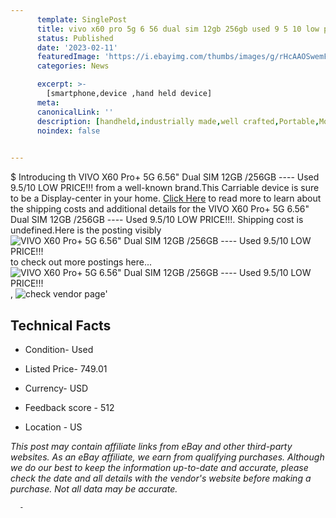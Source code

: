 ```yaml
---
      template: SinglePost
      title: vivo x60 pro 5g 6 56 dual sim 12gb 256gb used 9 5 10 low price 
      status: Published
      date: '2023-02-11'
      featuredImage: 'https://i.ebayimg.com/thumbs/images/g/rHcAAOSwemFjoMoE/s-l225.jpg'
      categories: News

      excerpt: >-
        [smartphone,device ,hand held device]
      meta:
      canonicalLink: ''
      description: [handheld,industrially made,well crafted,Portable,Mobile,Compact,Convenient,Lightweight,Maneuverable,Man-portable,Miniature,Carriable,Hand-held,Light,Holdable,Transportable,Mobile device,Pocket-sized,On-the-go,Wireless,Cordless,Compact size,Convenient size, smartphone,device ,hand held device]
      noindex: false
      

---
```

$
      Introducing th VIVO X60 Pro+ 5G 6.56" Dual SIM 12GB /256GB ---- Used 9.5/10 LOW PRICE!!! from a well-known brand.This Carriable device  is sure to be a Display-center in your home. [Click Here](https://www.ebay.com/itm/155317915320?hash=item2429ab4eb8%3Ag%3ArHcAAOSwemFjoMoE&mkevt=1&mkcid=1&mkrid=711-53200-19255-0&campid=%253CePNCampaignId%253E&customid=%253CreferenceId%253E&toolid=10049) to read more to learn about the shipping costs and additional details for the VIVO X60 Pro+ 5G 6.56" Dual SIM 12GB /256GB ---- Used 9.5/10 LOW PRICE!!!. Shipping cost is undefined.Here is the posting visibly ![VIVO X60 Pro+ 5G 6.56" Dual SIM 12GB /256GB ---- Used 9.5/10 LOW PRICE!!!](https://i.ebayimg.com/thumbs/images/g/rHcAAOSwemFjoMoE/s-l225.jpg) to check out more postings here... ![VIVO X60 Pro+ 5G 6.56" Dual SIM 12GB /256GB ---- Used 9.5/10 LOW PRICE!!!](https://i.ebayimg.com/images/g/rHcAAOSwemFjoMoE/s-l1600.jpg), ![check vendor page](https://origin-galleryplus.ebayimg.com/ws/web/155317915320_2_0_1/225x225.jpg,https://origin-galleryplus.ebayimg.com/ws/web/155317915320_3_0_1/225x225.jpg,https://origin-galleryplus.ebayimg.com/ws/web/155317915320_4_0_1/225x225.jpg,https://origin-galleryplus.ebayimg.com/ws/web/155317915320_5_0_1/225x225.jpg,https://origin-galleryplus.ebayimg.com/ws/web/155317915320_6_0_1/225x225.jpg,https://origin-galleryplus.ebayimg.com/ws/web/155317915320_7_0_1/225x225.jpg,https://origin-galleryplus.ebayimg.com/ws/web/155317915320_8_0_1/225x225.jpg)'

      

 ## Technical Facts 



     
      

 - Condition- Used 


      

 - Listed Price- 749.01 


      

 - Currency- USD 


      

 - Feedback score - 512 


      

 - Location - US 


      
      

 *_This post may contain affiliate links from eBay and other third-party websites. As an eBay affiliate, we earn from qualifying purchases. Although we do our best to keep the information up-to-date and accurate, please check the date and all details with the vendor's website before making a purchase. Not all data may be accurate._*




      -
